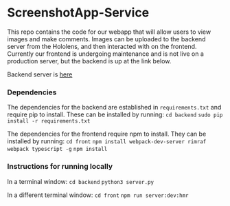 # ScreenshotApp-Service

This repo contains the code for our webapp that will allow users to view images and make comments.
Images can be uploaded to the backend server from the Hololens, and then interacted with on the frontend.
Currently our frontend is undergoing maintenance and is not live on a production server, but the backend
is up at the link below. 

Backend server is [here](https://screenshot-tool-server.herokuapp.com/)

### Dependencies
The dependencies for the backend are established in `requirements.txt` and require pip to install.
These can be installed by running:
`cd backend`
`sudo pip install -r requirements.txt`

The dependencies for the frontend require npm to install.
They can be installed by running:
`cd front`
`npm install webpack-dev-server rimraf webpack typescript -g`
`npm install`

### Instructions for running locally
In a terminal window:
`cd backend`
`python3 server.py`

In a different terminal window:
`cd front`
`npm run server:dev:hmr`
